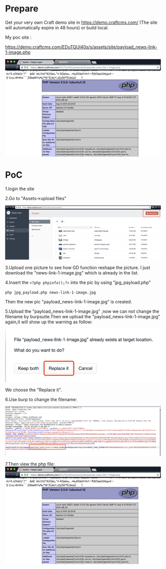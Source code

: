 # Prepare
Get your very own Craft demo site in https://demo.craftcms.com/ (The site will automatically expire in 48 hours) or build local.

My poc site : 

https://demo.craftcms.com/EDuTQUl40s/s/assets/site/payload_news-link-1-image.php

![](./4_poc.png) 

# PoC
1.login the site

2.Go to "Assets->upload files"

![](./1_upload.png)

3.Upload one picture to see how GD function reshape the picture. I just download the "news-link-1-image.jpg" which is already in the list.

4.Insert the `<?php phpinfo();?>` into the pic by using "jpg_payload.php"

  `php jpg_payload.php news-link-1-image.jpg`
  
  Then the new pic "payload_news-link-1-image.jpg" is created.
  
 5.Upload the "payload_news-link-1-image.jpg" ,now we can not change the filename by burpsuite.Then we upload the "payload_news-link-1-image.jpg" again,it will show up the warning as follow:
 
 ![](./2_replace.png)
 
 We choose the "Replace it".
 
 6.Use burp to change the filename:
 
 ![](./3_changePicName.png)
 
 7.Then view the php file:
 ![](./4_poc.png) 
  

